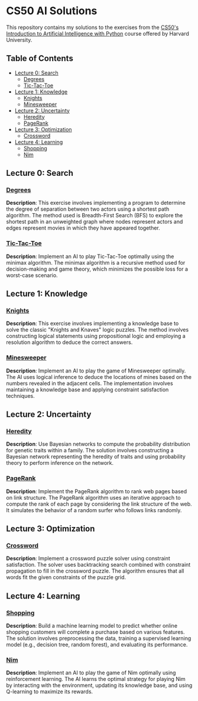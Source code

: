 # CS50 AI Solutions

This repository contains my solutions to the exercises from the [CS50's Introduction to Artificial Intelligence with Python](https://cs50.harvard.edu/ai/) course offered by Harvard University.

## Table of Contents

- [Lecture 0: Search](#lecture-0-search)
  - [Degrees](#degrees)
  - [Tic-Tac-Toe](#tic-tac-toe)
- [Lecture 1: Knowledge](#lecture-1-knowledge)
  - [Knights](#knights)
  - [Minesweeper](#minesweeper)
- [Lecture 2: Uncertainty](#lecture-2-uncertainty)
  - [Heredity](#heredity)
  - [PageRank](#pagerank)
- [Lecture 3: Optimization](#lecture-3-optimization)
  - [Crossword](#crossword)
- [Lecture 4: Learning](#lecture-4-learning)
  - [Shopping](#shopping)
  - [Nim](#nim)

## Lecture 0: Search

### [Degrees](week0/degrees)

**Description**: This exercise involves implementing a program to determine the degree of separation between two actors using a shortest path algorithm. The method used is Breadth-First Search (BFS) to explore the shortest path in an unweighted graph where nodes represent actors and edges represent movies in which they have appeared together.

### [Tic-Tac-Toe](week0/tictactoe)

**Description**: Implement an AI to play Tic-Tac-Toe optimally using the minimax algorithm. The minimax algorithm is a recursive method used for decision-making and game theory, which minimizes the possible loss for a worst-case scenario.

## Lecture 1: Knowledge

### [Knights](week1/knights)

**Description**: This exercise involves implementing a knowledge base to solve the classic "Knights and Knaves" logic puzzles. The method involves constructing logical statements using propositional logic and employing a resolution algorithm to deduce the correct answers.

### [Minesweeper](week1/minesweeper)

**Description**: Implement an AI to play the game of Minesweeper optimally. The AI uses logical inference to deduce the locations of mines based on the numbers revealed in the adjacent cells. The implementation involves maintaining a knowledge base and applying constraint satisfaction techniques.

## Lecture 2: Uncertainty

### [Heredity](week2/heredity)

**Description**: Use Bayesian networks to compute the probability distribution for genetic traits within a family. The solution involves constructing a Bayesian network representing the heredity of traits and using probability theory to perform inference on the network.

### [PageRank](week2/pagerank)

**Description**: Implement the PageRank algorithm to rank web pages based on link structure. The PageRank algorithm uses an iterative approach to compute the rank of each page by considering the link structure of the web. It simulates the behavior of a random surfer who follows links randomly.

## Lecture 3: Optimization

### [Crossword](week3/crossword)

**Description**: Implement a crossword puzzle solver using constraint satisfaction. The solver uses backtracking search combined with constraint propagation to fill in the crossword puzzle. The algorithm ensures that all words fit the given constraints of the puzzle grid.

## Lecture 4: Learning

### [Shopping](week4/shopping)

**Description**: Build a machine learning model to predict whether online shopping customers will complete a purchase based on various features. The solution involves preprocessing the data, training a supervised learning model (e.g., decision tree, random forest), and evaluating its performance.

### [Nim](week4/nim)

**Description**: Implement an AI to play the game of Nim optimally using reinforcement learning. The AI learns the optimal strategy for playing Nim by interacting with the environment, updating its knowledge base, and using Q-learning to maximize its rewards.
